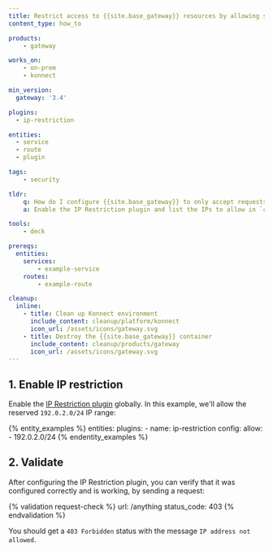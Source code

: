 ```yaml
---
title: Restrict access to {{site.base_gateway}} resources by allowing specific IPs
content_type: how_to

products:
    - gateway

works_on:
    - on-prem
    - konnect

min_version:
  gateway: '3.4'

plugins:
  - ip-restriction

entities: 
  - service
  - route
  - plugin

tags:
    - security

tldr:
    q: How do I configure {{site.base_gateway}} to only accept requests from specific IP addresses?
    a: Enable the IP Restriction plugin and list the IPs to allow in `config.allow`.

tools:
    - deck

prereqs:
  entities:
    services:
        - example-service
    routes:
        - example-route

cleanup:
  inline:
    - title: Clean up Konnect environment
      include_content: cleanup/platform/konnect
      icon_url: /assets/icons/gateway.svg
    - title: Destroy the {{site.base_gateway}} container
      include_content: cleanup/products/gateway
      icon_url: /assets/icons/gateway.svg
---
```


## 1. Enable IP restriction

Enable the [IP Restriction plugin](/plugins/ip-restriction/) globally. 
In this example, we'll allow the reserved `192.0.2.0/24` IP range:

{% entity_examples %}
entities:
  plugins:
    - name: ip-restriction
      config:
        allow:
        - 192.0.2.0/24
{% endentity_examples %}

## 2. Validate

After configuring the IP Restriction plugin, you can verify that it was configured correctly and is working, by sending a request:

{% validation request-check %}
url: /anything
status_code: 403
{% endvalidation %}

You should get a `403 Forbidden` status with the message `IP address not allowed`.
